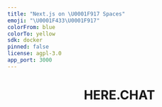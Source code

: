 ```yaml
---
title: "Next.js on \U0001F917 Spaces"
emoji: "\U0001F433\U0001F917"
colorFrom: blue
colorTo: yellow
sdk: docker
pinned: false
license: agpl-3.0
app_port: 3000
---
```

<h1 align="center">HERE.CHAT</h1>

